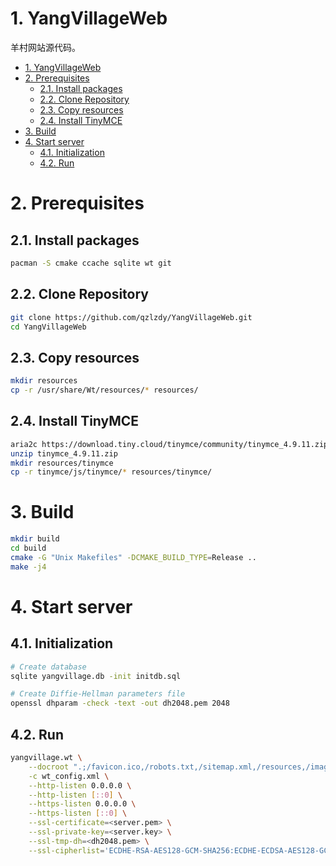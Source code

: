 # 1. YangVillageWeb

羊村网站源代码。

- [1. YangVillageWeb](#1-yangvillageweb)
- [2. Prerequisites](#2-prerequisites)
  - [2.1. Install packages](#21-install-packages)
  - [2.2. Clone Repository](#22-clone-repository)
  - [2.3. Copy resources](#23-copy-resources)
  - [2.4. Install TinyMCE](#24-install-tinymce)
- [3. Build](#3-build)
- [4. Start server](#4-start-server)
  - [4.1. Initialization](#41-initialization)
  - [4.2. Run](#42-run)

# 2. Prerequisites

## 2.1. Install packages

```bash
pacman -S cmake ccache sqlite wt git
```

## 2.2. Clone Repository

```bash
git clone https://github.com/qzlzdy/YangVillageWeb.git
cd YangVillageWeb
```

## 2.3. Copy resources

```bash
mkdir resources
cp -r /usr/share/Wt/resources/* resources/
```

## 2.4. Install TinyMCE

```bash
aria2c https://download.tiny.cloud/tinymce/community/tinymce_4.9.11.zip
unzip tinymce_4.9.11.zip
mkdir resources/tinymce
cp -r tinymce/js/tinymce/* resources/tinymce/
```

# 3. Build

```bash
mkdir build
cd build
cmake -G "Unix Makefiles" -DCMAKE_BUILD_TYPE=Release ..
make -j4
```

# 4. Start server

## 4.1. Initialization

```bash
# Create database
sqlite yangvillage.db -init initdb.sql

# Create Diffie-Hellman parameters file
openssl dhparam -check -text -out dh2048.pem 2048
```

## 4.2. Run

```bash
yangvillage.wt \
    --docroot ".;/favicon.ico,/robots.txt,/sitemap.xml,/resources,/images" \
    -c wt_config.xml \
    --http-listen 0.0.0.0 \
    --http-listen [::0] \
    --https-listen 0.0.0.0 \
    --https-listen [::0] \
    --ssl-certificate=<server.pem> \
    --ssl-private-key=<server.key> \
    --ssl-tmp-dh=<dh2048.pem> \
    --ssl-cipherlist='ECDHE-RSA-AES128-GCM-SHA256:ECDHE-ECDSA-AES128-GCM-SHA256:ECDHE-RSA-AES256-GCM-SHA384:ECDHE-ECDSA-AES256-GCM-SHA384:DHE-RSA-AES128-GCM-SHA256:DHE-DSS-AES128-GCM-SHA256:kEDH+AESGCM:ECDHE-RSA-AES128-SHA256:ECDHE-ECDSA-AES128-SHA256:ECDHE-RSA-AES128-SHA:ECDHE-ECDSA-AES128-SHA:ECDHE-RSA-AES256-SHA384:ECDHE-ECDSA-AES256-SHA384:ECDHE-RSA-AES256-SHA:ECDHE-ECDSA-AES256-SHA:DHE-RSA-AES128-SHA256:DHE-RSA-AES128-SHA:DHE-DSS-AES128-SHA256:DHE-RSA-AES256-SHA256:DHE-DSS-AES256-SHA:DHE-RSA-AES256-SHA:AES128-GCM-SHA256:AES256-GCM-SHA384:AES128-SHA256:AES256-SHA256:AES128-SHA:AES256-SHA:AES:CAMELLIA:DES-CBC3-SHA:!aNULL:!eNULL:!EXPORT:!DES:!RC4:!MD5:!PSK:!aECDH:!EDH-DSS-DES-CBC3-SHA:!EDH-RSA-DES-CBC3-SHA:!KRB5-DES-CBC3-SHA'
```
